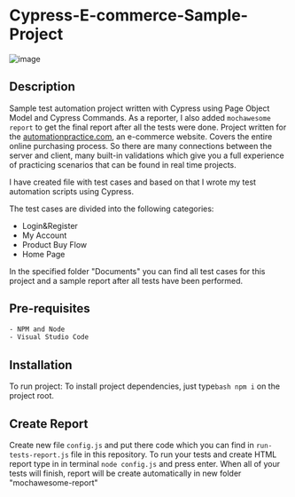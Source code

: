 # Cypress-E-commerce-Sample-Project

![image](https://user-images.githubusercontent.com/65505707/115718711-ad603380-a37b-11eb-8135-f0306452258c.png)

## Description
Sample test automation project written with Cypress using Page Object Model and Cypress Commands. As a reporter, I also added ```mochawesome report``` to get the final report after all the tests were done. Project  written for the [automationpractice.com](http://automationpractice.com/), an e-commerce website. Covers the entire online purchasing process. So there are many connections between the server and client, many built-in validations which give you a full experience of practicing scenarios that can be found in real time projects.

I have created file with test cases and based on that I wrote my test automation scripts using Cypress.

The test cases are divided into the following categories: 
- Login&Register
- My Account
- Product Buy Flow
- Home Page

In the specified folder "Documents" you can find all test cases for this project and a sample report after all tests have been performed. 

## Pre-requisites
```bash
- NPM and Node
- Visual Studio Code
```

## Installation

To run project:
To install project dependencies, just type```bash npm i``` on the project root.

## Create Report

Create new file ```config.js``` and put there code which you can find in ```run-tests-report.js``` file in this repository. To run your tests and create HTML report type in in terminal ```node config.js``` and press enter. When all of your tests will finish, report will be create automatically in new folder "mochawesome-report"
